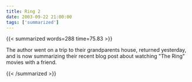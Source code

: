 ```yaml
---
title: Ring 2
date: 2003-09-22 21:00:00
tags: ['summarized']
---
```


{{< summarized words=288 time=75.83 >}}

The author went on a trip to their grandparents house, returned yesterday, and is now summarizing their recent blog post about watching "The Ring" movies with a friend.

{{< /summarized >}}